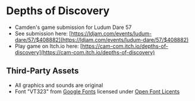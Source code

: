 # Depths of Discovery

 - Camden's game submission for Ludum Dare 57
 - See submission here: [https://ldjam.com/events/ludum-dare/57/$408882](https://ldjam.com/events/ludum-dare/57/$408882)
 - Play game on Itch.io here: [https://cam-com.itch.io/depths-of-discovery](https://cam-com.itch.io/depths-of-discovery)

## Third-Party Assets

 - All graphics and sounds are original
 - Font "VT323" from [Google Fonts](https://fonts.google.com/specimen/VT323?preview.text=quick%20fox%20123%20QUICK%20FOX&categoryFilters=Appearance:%2FMonospace%2FMonospace) licensed under [Open Font Licents](https://openfontlicense.org/open-font-license-official-text/)

